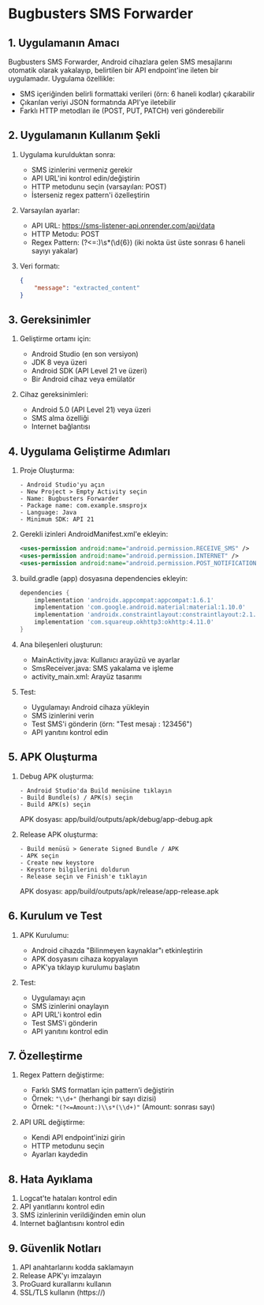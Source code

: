 # Bugbusters SMS Forwarder

## 1. Uygulamanın Amacı
Bugbusters SMS Forwarder, Android cihazlara gelen SMS mesajlarını otomatik olarak yakalayıp, belirtilen bir API endpoint'ine ileten bir uygulamadır. Uygulama özellikle:
- SMS içeriğinden belirli formattaki verileri (örn: 6 haneli kodlar) çıkarabilir
- Çıkarılan veriyi JSON formatında API'ye iletebilir
- Farklı HTTP metodları ile (POST, PUT, PATCH) veri gönderebilir

## 2. Uygulamanın Kullanım Şekli
1. Uygulama kurulduktan sonra:
   - SMS izinlerini vermeniz gerekir
   - API URL'ini kontrol edin/değiştirin
   - HTTP metodunu seçin (varsayılan: POST)
   - İsterseniz regex pattern'i özelleştirin

2. Varsayılan ayarlar:
   - API URL: https://sms-listener-api.onrender.com/api/data
   - HTTP Metodu: POST
   - Regex Pattern: (?<=:)\\s*(\\d{6}) (iki nokta üst üste sonrası 6 haneli sayıyı yakalar)

3. Veri formatı:
   ```json
   {
       "message": "extracted_content"
   }
   ```

## 3. Gereksinimler
1. Geliştirme ortamı için:
   - Android Studio (en son versiyon)
   - JDK 8 veya üzeri
   - Android SDK (API Level 21 ve üzeri)
   - Bir Android cihaz veya emülatör

2. Cihaz gereksinimleri:
   - Android 5.0 (API Level 21) veya üzeri
   - SMS alma özelliği
   - Internet bağlantısı

## 4. Uygulama Geliştirme Adımları
1. Proje Oluşturma:
   ```
   - Android Studio'yu açın
   - New Project > Empty Activity seçin
   - Name: Bugbusters Forwarder
   - Package name: com.example.smsprojx
   - Language: Java
   - Minimum SDK: API 21
   ```

2. Gerekli izinleri AndroidManifest.xml'e ekleyin:
   ```xml
   <uses-permission android:name="android.permission.RECEIVE_SMS" />
   <uses-permission android:name="android.permission.INTERNET" />
   <uses-permission android:name="android.permission.POST_NOTIFICATIONS" />
   ```

3. build.gradle (app) dosyasına dependencies ekleyin:
   ```gradle
   dependencies {
       implementation 'androidx.appcompat:appcompat:1.6.1'
       implementation 'com.google.android.material:material:1.10.0'
       implementation 'androidx.constraintlayout:constraintlayout:2.1.4'
       implementation 'com.squareup.okhttp3:okhttp:4.11.0'
   }
   ```

4. Ana bileşenleri oluşturun:
   - MainActivity.java: Kullanıcı arayüzü ve ayarlar
   - SmsReceiver.java: SMS yakalama ve işleme
   - activity_main.xml: Arayüz tasarımı

5. Test:
   - Uygulamayı Android cihaza yükleyin
   - SMS izinlerini verin
   - Test SMS'i gönderin (örn: "Test mesajı : 123456")
   - API yanıtını kontrol edin

## 5. APK Oluşturma
1. Debug APK oluşturma:
   ```
   - Android Studio'da Build menüsüne tıklayın
   - Build Bundle(s) / APK(s) seçin
   - Build APK(s) seçin
   ```
   APK dosyası: app/build/outputs/apk/debug/app-debug.apk

2. Release APK oluşturma:
   ```
   - Build menüsü > Generate Signed Bundle / APK
   - APK seçin
   - Create new keystore
   - Keystore bilgilerini doldurun
   - Release seçin ve Finish'e tıklayın
   ```
   APK dosyası: app/build/outputs/apk/release/app-release.apk

## 6. Kurulum ve Test
1. APK Kurulumu:
   - Android cihazda "Bilinmeyen kaynaklar"ı etkinleştirin
   - APK dosyasını cihaza kopyalayın
   - APK'ya tıklayıp kurulumu başlatın

2. Test:
   - Uygulamayı açın
   - SMS izinlerini onaylayın
   - API URL'i kontrol edin
   - Test SMS'i gönderin
   - API yanıtını kontrol edin

## 7. Özelleştirme
1. Regex Pattern değiştirme:
   - Farklı SMS formatları için pattern'i değiştirin
   - Örnek: `"\\d+"` (herhangi bir sayı dizisi)
   - Örnek: `"(?<=Amount:)\\s*(\\d+)"` (Amount: sonrası sayı)

2. API URL değiştirme:
   - Kendi API endpoint'inizi girin
   - HTTP metodunu seçin
   - Ayarları kaydedin

## 8. Hata Ayıklama
1. Logcat'te hataları kontrol edin
2. API yanıtlarını kontrol edin
3. SMS izinlerinin verildiğinden emin olun
4. Internet bağlantısını kontrol edin

## 9. Güvenlik Notları
1. API anahtarlarını kodda saklamayın
2. Release APK'yı imzalayın
3. ProGuard kurallarını kullanın
4. SSL/TLS kullanın (https://)
